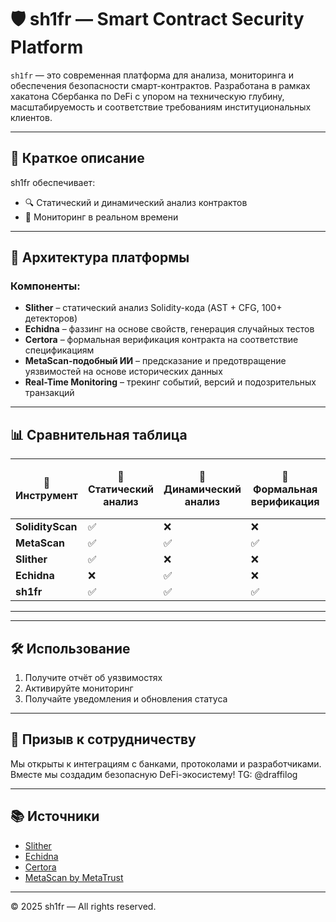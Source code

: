 # 🛡️ sh1fr — Smart Contract Security Platform

`sh1fr` — это современная платформа для анализа, мониторинга и обеспечения безопасности смарт-контрактов. Разработана в рамках хакатона Сбербанка по DeFi с упором на техническую глубину, масштабируемость и соответствие требованиям институциональных клиентов.

---

## 🚀 Краткое описание

sh1fr обеспечивает:
- 🔍 Статический и динамический анализ контрактов
- 📡 Мониторинг в реальном времени

---

## 🧠 Архитектура платформы

### Компоненты:
- **Slither** – статический анализ Solidity-кода (AST + CFG, 100+ детекторов)
- **Echidna** – фаззинг на основе свойств, генерация случайных тестов
- **Certora** – формальная верификация контракта на соответствие спецификациям
- **MetaScan-подобный ИИ** – предсказание и предотвращение уязвимостей на основе исторических данных
- **Real-Time Monitoring** – трекинг событий, версий и подозрительных транзакций

---

## 📊 Сравнительная таблица

| 🔧 Инструмент    | 🧪 Статический анализ | 🧬 Динамический анализ | 📐 Формальная верификация | 🤖 ИИ/МО | ⏱️ Мониторинг в реальном времени |
|------------------|-----------------------|------------------------|----------------------------|----------|----------------------------------|
| **SolidityScan** | ✅                    | ❌                     | ❌                         | ✅       | ✅                               |
| **MetaScan**     | ✅                    | ✅                     | ✅                         | ✅       | ❌                               |
| **Slither**      | ✅                    | ❌                     | ❌                         | ❌       | ❌                               |
| **Echidna**      | ❌                    | ✅                     | ❌                         | ❌       | ❌                               |
| **sh1fr**        | ✅                    | ✅                     | ✅                         | ✅       | ✅                               |

---

---

## 🛠️ Использование

1. Получите отчёт об уязвимостях
2. Активируйте мониторинг
3. Получайте уведомления и обновления статуса

---

## 🤝 Призыв к сотрудничеству

Мы открыты к интеграциям с банками, протоколами и разработчиками. Вместе мы создадим безопасную DeFi-экосистему! TG: @draffilog

---

## 📚 Источники

- [Slither](https://github.com/crytic/slither)
- [Echidna](https://github.com/crytic/echidna)
- [Certora](https://www.certora.com/)
- [MetaScan by MetaTrust](https://metatrust.io/product/metascan)

---

© 2025 sh1fr — All rights reserved.